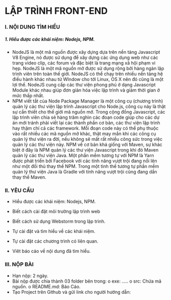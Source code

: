 
# LẬP TRÌNH  FRONT-END
### I.	NỘI DUNG TÌM HIỂU

##### 1. Hiểu được các khái niệm: Nodejs, NPM.

 - NodeJS là một mã nguồn được xây dựng dựa trên nền tảng Javascript V8 Engine, nó được sử dụng để xây dựng các ứng dụng web như các trang video clip, các forum và đặc biệt là trang mạng xã hội phạm vi hẹp. NodeJS là một mã nguồn mở được sử dụng rộng bởi hàng ngàn lập trình viên trên toàn thế giới. NodeJS có thể chạy trên nhiều nền tảng hệ điều hành khác nhau từ WIndow cho tới Linux, OS X nên đó cũng là một lợi thế. NodeJS cung cấp các thư viện phong phú ở dạng Javascript Module khác nhau giúp đơn giản hóa việc lập trình và giảm thời gian ở mức thấp nhất.
 - NPM viết tắt của Node Package Manager là một công cụ (chương trình) quản lý các thư viện lập trình Javascript cho Node.js, công cụ này là thật sự cần thiết cho thế giới mã nguồn mở. Trong cộng đồng Javascript, các lập trình viên chia sẻ hàng trăm nghìn các đoạn code giúp cho các dự án mới tránh phải viết lại các thành phần cơ bản, các thư viện lập trình hay thậm chí cả các framework. Mỗi đoạn code này có thể phụ thuộc vào rất nhiều các mã nguồn mở khác, thật may mắn khi các công cụ quản lý thư viện ra đời, nếu không sẽ mất rất nhiều công sức trong việc quản lý các thư viện này.
 NPM về cơ bản khá giống với Maven, sự khác biệt ở đây là NPM quản lý các thư viện Javascript trong khi đó Maven quản lý các thư viện Java.
 Một phần mềm tương tự với NPM là Yarn được phát triển bởi Facebook với các tính năng vượt trội đang nổi lên như một đối thủ thay thế NPM. Trong một tình thế tương tự phần mềm quản lý thư viện Java là Gradle với tính năng vượt trội cũng đang dần thay thế Maven.

### II.	YÊU CẦU
 - Hiểu được các khái niệm: Nodejs, NPM.
 - Biết cách cài đặt môi trường lập trình web
 - Biết cách sử dụng Webstorm trong lập trình.

 - Tự cài đặt và tìm hiểu về các khái niệm.
 - Tự cài đặt các chương trình có liên quan.
 - Viêt báo cáo về nội dung đã tìm hiểu.
### III. NỘP BÀI
 -	Hạn nộp:  2 ngày.
 -	Bài nộp được chia thành 03 folder bên trong: 
 o	exe: …..
 o	src: Chứa mã nguồn. 
 o	README.md: Báo Cáo.
 -	Tạo Project trên Github và gửi link cho người hướng dẫn:
